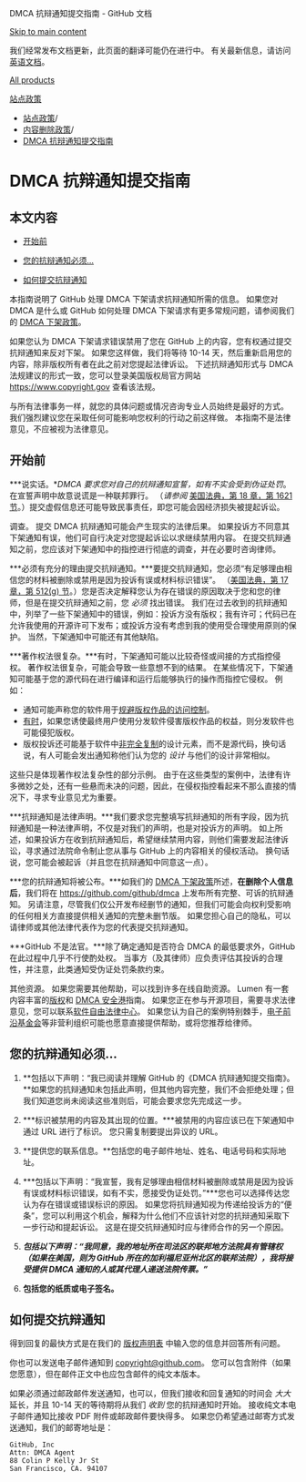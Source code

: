 DMCA 抗辩通知提交指南 - GitHub 文档

[Skip to main content](#main-content)

我们经常发布文档更新，此页面的翻译可能仍在进行中。 有关最新信息，请访问[英语文档](/en)。

[All products](/zh)

[站点政策](/zh/site-policy)

* [站点政策](/zh/site-policy)/
* [内容删除政策](/zh/site-policy/content-removal-policies)/
* [DMCA 抗辩通知提交指南](/zh/site-policy/content-removal-policies/guide-to-submitting-a-dmca-counter-notice)

DMCA 抗辩通知提交指南
==========

本文内容
----------

* [开始前](#before-you-start)

* [您的抗辩通知必须...](#your-counter-notice-must)

* [如何提交抗辩通知](#how-to-submit-your-counter-notice)

本指南说明了 GitHub 处理 DMCA 下架请求抗辩通知所需的信息。 如果您对 DMCA 是什么或 GitHub 如何处理 DMCA 下架请求有更多常规问题，请参阅我们的 [DMCA 下架政策](/zh/articles/dmca-takedown-policy)。

如果您认为 DMCA 下架请求错误禁用了您在 GitHub 上的内容，您有权通过提交抗辩通知来反对下架。 如果您这样做，我们将等待 10-14 天，然后重新启用您的内容，除非版权所有者在此之前对您提起法律诉讼。 下述抗辩通知形式与 DMCA 法规建议的形式一致，您可以登录美国版权局官方网站<https://www.copyright.gov> 查看该法规。

与所有法律事务一样，就您的具体问题或情况咨询专业人员始终是最好的方式。 我们强烈建议您在采取任何可能影响您权利的行动之前这样做。 本指南不是法律意见，不应被视为法律意见。

[](#before-you-start)开始前
----------

***说实话。***DMCA 要求您对自己的抗辩通知宣誓，如有不实会*受到伪证处罚*。 在宣誓声明中故意说谎是一种联邦罪行。 （*请参阅* [美国法典，第 18 章，第 1621 节](https://www.gpo.gov/fdsys/pkg/USCODE-2011-title18/html/USCODE-2011-title18-partI-chap79-sec1621.htm)。）提交虚假信息还可能导致民事责任，即您可能会因经济损失被提起诉讼。

调查。
提交 DMCA 抗辩通知可能会产生现实的法律后果。 如果投诉方不同意其下架通知有误，他们可自行决定对您提起诉讼以求继续禁用内容。 在提交抗辩通知之前，您应该对下架通知中的指控进行彻底的调查，并在必要时咨询律师。

***必须有充分的理由提交抗辩通知。***要提交抗辩通知，您必须“有足够理由相信您的材料被删除或禁用是因为投诉有误或材料标识错误”。 （[美国法典，第 17 章，第 512(g) 节](https://www.copyright.gov/title17/92chap5.html#512)。）您是否决定解释您认为存在错误的原因取决于您和您的律师，但是在提交抗辩通知之前，您 *必须* 找出错误。 我们在过去收到的抗辩通知中，列举了一些下架通知中的错误，例如：投诉方没有版权；我有许可；代码已在允许我使用的开源许可下发布；或投诉方没有考虑到我的使用受合理使用原则的保护。 当然，下架通知中可能还有其他缺陷。

***著作权法很复杂。***有时，下架通知可能以比较奇怪或间接的方式指控侵权。 著作权法很复杂，可能会导致一些意想不到的结果。 在某些情况下，下架通知可能基于您的源代码在进行编译和运行后能够执行的操作而指控它侵权。 例如：

* 通知可能声称您的软件用于[规避版权作品的访问控制](https://www.copyright.gov/title17/92chap12.html)。
* [有时](https://www.copyright.gov/docs/mgm/)，如果您诱使最终用户使用分发软件侵害版权作品的权益，则分发软件也可能侵犯版权。
* 版权投诉还可能基于软件中[非完全复制](https://en.wikipedia.org/wiki/Substantial_similarity)的设计元素，而不是源代码，换句话说，有人可能会发出通知称他们认为您的 *设计* 与他们的设计非常相似。

这些只是体现著作权法复杂性的部分示例。 由于在这些类型的案例中，法律有许多微妙之处，还有一些悬而未决的问题，因此，在侵权指控看起来不那么直接的情况下，寻求专业意见尤为重要。

***抗辩通知是法律声明。***我们要求您完整填写抗辩通知的所有字段，因为抗辩通知是一种法律声明，不仅是对我们的声明，也是对投诉方的声明。 如上所述，如果投诉方在收到抗辩通知后，希望继续禁用内容，则他们需要发起法律诉讼，寻求通过法院命令制止您从事与 GitHub 上的内容相关的侵权活动。 换句话说，您可能会被起诉（并且您在抗辩通知中同意这一点）。

***您的抗辩通知将被公布。***如我们的 [DMCA 下架政策](/zh/articles/dmca-takedown-policy#d-transparency)所述，**在删除个人信息后**，我们将在 <https://github.com/github/dmca> 上发布所有完整、可诉的抗辩通知。 另请注意，尽管我们仅公开发布经删节的通知，但我们可能会向权利受影响的任何相关方直接提供相关通知的完整未删节版。 如果您担心自己的隐私，可以请律师或其他法律代表作为您的代表提交抗辩通知。

***GitHub 不是法官。***除了确定通知是否符合 DMCA 的最低要求外，GitHub 在此过程中几乎不行使酌处权。 当事方（及其律师）应负责评估其投诉的合理性，并注意，此类通知受伪证处罚条款约束。

其他资源。
如果您需要其他帮助，可以找到许多在线自助资源。 Lumen 有一套内容丰富的[版权](https://www.lumendatabase.org/topics/5)和 [DMCA 安全港](https://www.lumendatabase.org/topics/14)指南。 如果您正在参与开源项目，需要寻求法律意见，您可以联系[软件自由法律中心](https://www.softwarefreedom.org/about/contact/)。 如果您认为自己的案例特别棘手，[电子前沿基金会](https://www.eff.org/pages/legal-assistance)等非营利组织可能也愿意直接提供帮助，或将您推荐给律师。

[](#your-counter-notice-must)您的抗辩通知必须...
----------

1. **包括以下声明：“我已阅读并理解 GitHub 的《DMCA 抗辩通知提交指南》。**如果您的抗辩通知未包括此声明，但其他内容完整，我们不会拒绝处理；但我们知道您尚未阅读这些准则后，可能会要求您先完成这一步。

2. ***标识被禁用的内容及其出现的位置。***被禁用的内容应该已在下架通知中通过 URL 进行了标识。 您只需复制要提出异议的 URL。

3. **提供您的联系信息。**包括您的电子邮件地址、姓名、电话号码和实际地址。

4. ***包括以下声明：“我宣誓，我有足够理由相信材料被删除或禁用是因为投诉有误或材料标识错误，如有不实，愿接受伪证处罚。”***您也可以选择传达您认为存在错误或错误标识的原因。 如果您将抗辩通知视为传递给投诉方的“便条”，您可以利用这个机会，解释为什么他们不应该针对您的抗辩通知采取下一步行动和提起诉讼。 这是在提交抗辩通知时应与律师合作的另一个原因。

5. ***包括以下声明：“我同意，我的地址所在司法区的联邦地方法院具有管辖权（如果在美国，则为 GitHub 所在的加利福尼亚州北区的联邦法院），我将接受提供 DMCA 通知的人或其代理人递送法院传票。”***

6. **包括您的纸质或电子签名。**

[](#how-to-submit-your-counter-notice)如何提交抗辩通知
----------

得到回复的最快方式是在我们的 [版权声明表](https://github.com/contact/dmca) 中输入您的信息并回答所有问题。

你也可以发送电子邮件通知到 [copyright@github.com](mailto:copyright@github.com)。 您可以包含附件（如果您愿意），但在邮件正文中也应包含邮件的纯文本版本。

如果必须通过邮政邮件发送通知，也可以，但我们接收和回复通知的时间会 *大大* 延长，并且 10-14 天的等待期将从我们 *收到* 您的抗辩通知时开始。 接收纯文本电子邮件通知比接收 PDF 附件或邮政邮件要快得多。 如果您仍希望通过邮寄方式发送通知，我们的邮寄地址是：

```
GitHub, Inc
Attn: DMCA Agent
88 Colin P Kelly Jr St
San Francisco, CA. 94107

```
